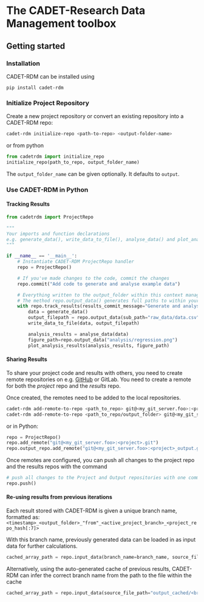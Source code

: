 # The CADET-Research Data Management toolbox

## Getting started
### Installation
CADET-RDM can be installed using

```pip install cadet-rdm```

### Initialize Project Repository
Create a new project repository or convert an existing repository into a CADET-RDM repo:

```bash
cadet-rdm initialize-repo <path-to-repo> <output-folder-name>
```
or from python

```python
from cadetrdm import initialize_repo
initialize_repo(path_to_repo, output_folder_name)
```

The `output_folder_name` can be given optionally. It defaults to `output`.

### Use CADET-RDM in Python
#### Tracking Results

```python
from cadetrdm import ProjectRepo

"""
Your imports and function declarations
e.g. generate_data(), write_data_to_file(), analyse_data() and plot_analysis_results()
"""

if __name__ == '__main__':
    # Instantiate CADET-RDM ProjectRepo handler
    repo = ProjectRepo()

    # If you've made changes to the code, commit the changes
    repo.commit("Add code to generate and analyse example data")

    # Everything written to the output_folder within this context manager gets tracked
    # The method repo.output_data() generates full paths to within your output_folder
    with repo.track_results(results_commit_message="Generate and analyse example data"):
        data = generate_data()
        output_filepath = repo.output_data(sub_path="raw_data/data.csv")
        write_data_to_file(data, output_filepath)

        analysis_results = analyse_data(data)
        figure_path=repo.output_data("analysis/regression.png")
        plot_analysis_results(analysis_results, figure_path)

```

#### Sharing Results

To share your project code and results with others, you need to create remote repositories on e.g. 
[GitHub](https://github.com/) or GitLab. You need to create a remote for both the _project_ repo and the
_results_ repo.

Once created, the remotes need to be added to the local repositories.

```bash
cadet-rdm add-remote-to-repo <path_to_repo> git@<my_git_server.foo>:<project>.git
cadet-rdm add-remote-to-repo <path_to_repo/output_folder> git@<my_git_server.foo>:<project>_output.git
```
or in Python:

```python
repo = ProjectRepo()
repo.add_remote("git@<my_git_server.foo>:<project>.git")
repo.output_repo.add_remote("git@<my_git_server.foo>:<project>_output.git")
```

Once remotes are configured, you can push all changes to the project repo and the results repos with the 
command

```python
# push all changes to the Project and Output repositories with one command:
repo.push()
```


#### Re-using results from previous iterations

Each result stored with CADET-RDM is given a unique branch name, formatted as:
`<timestamp>_<output_folder>_"from"_<active_project_branch>_<project_repo_hash[:7]>`

With this branch name, previously generated data can be loaded in as input data for 
further calculations.

```python
cached_array_path = repo.input_data(branch_name=branch_name, source_file_path="raw_data/data.csv")
```

Alternatively, using the auto-generated cache of previous results, CADET-RDM can infer
the correct branch name from the path to the file within the cache

```python
cached_array_path = repo.input_data(source_file_path="output_cached/<branch_name>/raw_data/data.csv")
```


